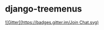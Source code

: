 # django-treemenus
[![Gitter](https://badges.gitter.im/Join Chat.svg)](https://gitter.im/jphalip/django-treemenus?utm_source=badge&utm_medium=badge&utm_campaign=pr-badge&utm_content=badge)